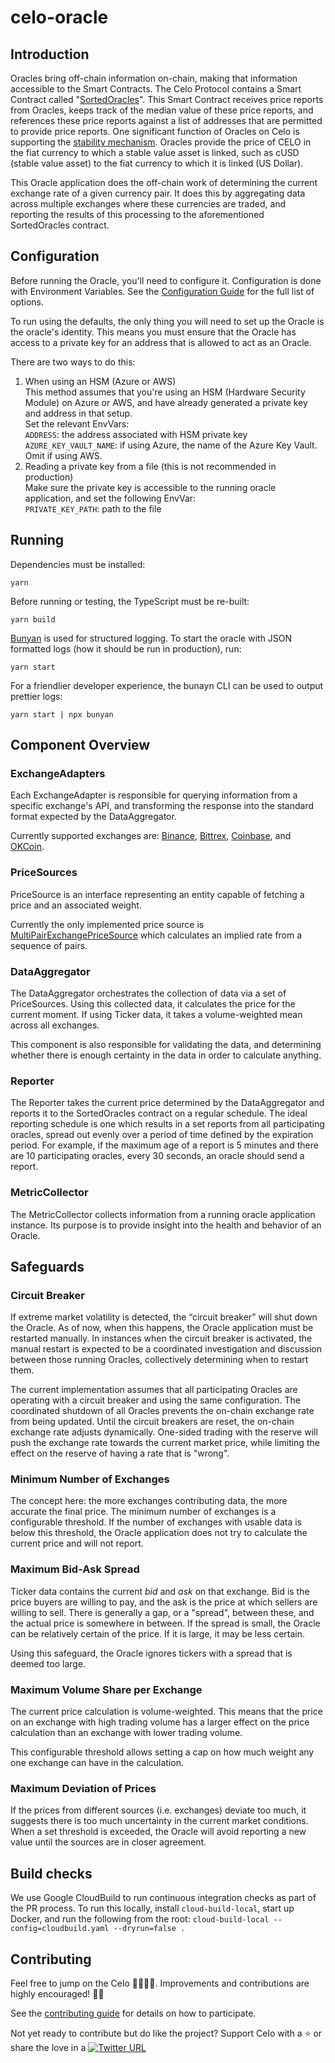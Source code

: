# celo-oracle

## Introduction

Oracles bring off-chain information on-chain, making that information accessible to the Smart Contracts. The Celo Protocol  contains a Smart Contract called "[SortedOracles](https://github.com/celo-org/celo-monorepo/blob/master/packages/protocol/contracts/stability/SortedOracles.sol)". This Smart Contract receives price reports from Oracles, keeps track of the median value of these price reports, and references these price reports against a list of addresses that are permitted to provide price reports.  One significant function of Oracles on Celo is supporting the [stability mechanism](https://docs.celo.org/celo-codebase/protocol/stability/doto). Oracles  provide the price of CELO in the fiat currency to which a stable value asset is linked, such as cUSD (stable value asset) to the fiat currency to which it is linked (US Dollar).

This Oracle application does the off-chain work of determining the current exchange rate of a given currency pair. It does this by aggregating data across multiple exchanges where these currencies are traded, and reporting the results of this processing to the aforementioned SortedOracles contract.

## Configuration

Before running the Oracle, you'll need to configure it. Configuration is done with Environment Variables. See the [Configuration Guide](README-config.md) for the full list of options.

To run using the defaults, the only thing you will need to set up the Oracle is the oracle's identity. This means you must ensure that the Oracle has access to a private key for an address that is allowed to act as an Oracle.

There are two ways to do this:

1. When using an HSM (Azure or AWS)\
This method assumes that you're using an HSM (Hardware Security Module) on Azure or AWS, and have already generated a private key and address in that setup.\
Set the relevant EnvVars:\
`ADDRESS`: the address associated with HSM private key\
`AZURE_KEY_VAULT_NAME`: if using Azure, the name of the Azure Key Vault. Omit if using AWS.
1. Reading a private key from a file (this is not recommended in production)\
Make sure the private key is accessible to the running oracle application, and set the following EnvVar:\
`PRIVATE_KEY_PATH`: path to the file

## Running

Dependencies must be installed:

```shell
yarn
```

Before running or testing, the TypeScript must be re-built:

```shell
yarn build
```

[Bunyan](https://github.com/trentm/node-bunyan) is used for structured logging. To start the oracle with JSON formatted logs (how it should be run in production), run:

```shell
yarn start
```

For a friendlier developer experience, the bunayn CLI can be used to output prettier logs:

```shell
yarn start | npx bunyan
```

## Component Overview

<!-- TODO: Add architecture diagram here -->

### **ExchangeAdapters**

Each ExchangeAdapter is responsible for querying information from a specific exchange's API, and transforming the response into the standard format expected by the DataAggregator.

Currently supported exchanges are: [Binance](src/exchange_adapters/binance.ts), [Bittrex](src/exchange_adapters/bittrex.ts), [Coinbase](src/exchange_adapters/coinbase.ts), and [OKCoin](src/exchange_adapters/okcoin.ts).

### **PriceSources**

PriceSource is an interface representing an entity capable of fetching a price and an associated weight.

Currently the only implemented price source is [MultiPairExchangePriceSource](src/exchange_price_source.ts) which calculates an implied rate from a sequence of pairs.

### **DataAggregator**

The DataAggregator orchestrates the collection of data via a set of PriceSources. Using this collected data, it calculates the price for the current moment. If using Ticker data, it takes a volume-weighted mean across all exchanges.

This component is also responsible for validating the data, and determining whether there is enough certainty in the data in order to calculate anything.

### **Reporter**

The Reporter takes the current price determined by the DataAggregator and reports it to the SortedOracles contract on a regular schedule. The ideal reporting schedule is one which results in a set reports from all participating oracles, spread out evenly over a period of time defined by the expiration period. For example, if the maximum age of a report is 5 minutes and there are 10 participating oracles, every 30 seconds, an oracle should send a report.

### **MetricCollector**

The MetricCollector collects information from a running oracle application instance. Its purpose is to provide insight into the health and behavior of an Oracle.

## Safeguards

### **Circuit Breaker**

<!-- TODO: resolve feedback from Brynly in this section -->
If extreme market volatility is detected, the “circuit breaker” will shut down the Oracle. As of now, when this happens, the Oracle application must be restarted manually. In instances when the circuit breaker is activated, the manual restart is expected to be a coordinated investigation and discussion between those running Oracles, collectively determining when to restart them.

The current implementation assumes that all participating Oracles are operating with a circuit breaker and using the same configuration. The coordinated shutdown of all Oracles prevents the on-chain exchange rate from being updated. Until the circuit breakers are reset, the on-chain exchange rate adjusts dynamically. One-sided trading with the reserve will push the exchange rate towards the current market price, while limiting the effect on the reserve of having a rate that is "wrong".

### **Minimum Number of Exchanges**

The concept here: the more exchanges contributing data, the more accurate the final price. The minimum number of exchanges is a configurable threshold. If the number of exchanges with usable data is below this threshold, the Oracle application does not try to calculate the current price and will not report.

### **Maximum Bid-Ask Spread**

Ticker data contains the current _bid_ and _ask_ on that exchange. Bid is the price buyers are willing to pay, and the ask is the price at which sellers are willing to sell. There is generally a gap, or a "spread", between these, and the actual price is somewhere in between. If the spread is small, the Oracle can be relatively certain of the price. If it is large, it may be less certain.

Using this safeguard, the Oracle ignores tickers with a spread that is deemed too large.

### **Maximum Volume Share per Exchange**

The current price calculation is volume-weighted. This means that the price on an exchange with high trading volume has a larger effect on the price calculation than an exchange with lower trading volume.

This configurable threshold allows setting a cap on how much weight any one exchange can have in the calculation.

### **Maximum Deviation of Prices**

If the prices from different sources (i.e. exchanges) deviate too much, it suggests there is too much uncertainty in the current market conditions. When a set threshold is exceeded, the Oracle will avoid reporting a new value until the sources are in closer agreement.

## Build checks

We use Google CloudBuild to run continuous integration checks as part of the PR process. To run this locally, install `cloud-build-local`, start up Docker, and run the following from the root:
`cloud-build-local --config=cloudbuild.yaml --dryrun=false .`

## Contributing

Feel free to jump on the Celo 🚂🚋🚋🚋. Improvements and contributions are highly encouraged! 🙏👊

See the [contributing guide](https://docs.celo.org/community/contributing) for details on how to participate.

Not yet ready to contribute but do like the project? Support Celo with a ⭐ or share the love in a [![Twitter URL](https://img.shields.io/twitter/url?style=social&url=https%3A%2F%2Fcelo.org%2F)](https://twitter.com/intent/tweet?url=https%3A%2F%2Fwww.youtube.com%2Fwatch%3Fv%3DkKggE5OvyhE&via=celohq&text=Checkout%20celo%21%20Love%20what%20they%20are%20building.&hashtags=celo)
